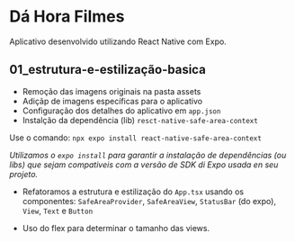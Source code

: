 # Dá Hora Filmes

Aplicativo desenvolvido utilizando React Native com Expo.

## 01_estrutura-e-estilização-basica

- Remoção das imagens originais na pasta assets
- Adiçãp de imagens específicas para o aplicativo
- Configuração dos detalhes do aplicativo em `app.json`
- Instalção da dependência (lib) `resct-native-safe-area-context`

Use o comando: `npx expo install react-native-safe-area-context`

_Utilizamos o `expo install` para garantir a instalação de dependências (ou libs) que sejam compativeis com a versão de SDK di Expo usada en seu projeto._

- Refatoramos a estrutura e estilização do `App.tsx` usando os componentes:
  `SafeAreaProvider`, `SafeAreaView`, `StatusBar` (do expo), `View`, `Text` e `Button`

- Uso do flex para determinar o tamanho das views.
